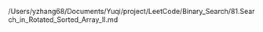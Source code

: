 /Users/yzhang68/Documents/Yuqi/project/LeetCode/Binary_Search/81.Search_in_Rotated_Sorted_Array_II.md
